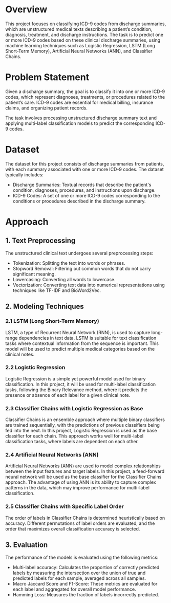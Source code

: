 # Overview
This project focuses on classifying ICD-9 codes from discharge summaries, which are unstructured medical texts describing a patient’s condition, diagnosis, treatment, and discharge instructions. The task is to predict one or more ICD-9 codes based on these clinical discharge summaries, using machine learning techniques such as Logistic Regression, LSTM (Long Short-Term Memory), Artificial Neural Networks (ANN), and Classifier Chains.


# Problem Statement
Given a discharge summary, the goal is to classify it into one or more ICD-9 codes, which represent diagnoses, treatments, or procedures related to the patient’s care. ICD-9 codes are essential for medical billing, insurance claims, and organizing patient records.

The task involves processing unstructured discharge summary text and applying multi-label classification models to predict the corresponding ICD-9 codes.


# Dataset
The dataset for this project consists of discharge summaries from patients, with each summary associated with one or more ICD-9 codes. The dataset typically includes:

* Discharge Summaries: Textual records that describe the patient's condition, diagnoses, procedures, and instructions upon discharge.
* ICD-9 Codes: A set of one or more ICD-9 codes corresponding to the conditions or procedures described in the discharge summary.

# Approach

## 1. Text Preprocessing
The unstructured clinical text undergoes several preprocessing steps:

* Tokenization: Splitting the text into words or phrases.
* Stopword Removal: Filtering out common words that do not carry significant meaning.
* Lowercasing: Converting all words to lowercase.
* Vectorization: Converting text data into numerical representations using techniques like TF-IDF and BioWord2Vec.

## 2. Modeling Techniques

### 2.1 LSTM (Long Short-Term Memory)
LSTM, a type of Recurrent Neural Network (RNN), is used to capture long-range dependencies in text data. LSTM is suitable for text classification tasks where contextual information from the sequence is important.
This model will be used to predict multiple medical categories based on the clinical notes.
### 2.2 Logistic Regression
Logistic Regression is a simple yet powerful model used for binary classification. In this project, it will be used for multi-label classification tasks, following the Binary Relevance method, where it predicts the presence or absence of each label for a given clinical note.

### 2.3 Classifier Chains with Logistic Regression as Base
Classifier Chains is an ensemble approach where multiple binary classifiers are trained sequentially, with the predictions of previous classifiers being fed into the next. In this project, Logistic Regression is used as the base classifier for each chain.
This approach works well for multi-label classification tasks, where labels are dependent on each other.

### 2.4 Artificial Neural Networks (ANN)
Artificial Neural Networks (ANN) are used to model complex relationships between the input features and target labels. In this project, a feed-forward neural network will be used as the base classifier for the Classifier Chains approach.
The advantage of using ANN is its ability to capture complex patterns in the data, which may improve performance for multi-label classification.

### 2.5 Classifier Chains with Specific Label Order
The order of labels in Classifier Chains is determined heuristically based on accuracy. Different permutations of label orders are evaluated, and the order that maximizes overall classification accuracy is selected.


## 3. Evaluation
The performance of the models is evaluated using the following metrics:

* Multi-label accuracy: Calculates the proportion of correctly predicted labels by measuring the intersection over the union of true and predicted labels for each sample, averaged across all samples.
* Macro Jaccard Score and F1-Score: These metrics are evaluated for each label and aggregated for overall model performance.
* Hamming Loss: Measures the fraction of labels incorrectly predicted.

